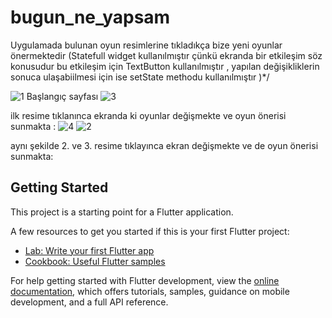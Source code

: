 # bugun_ne_yapsam

 Uygulamada bulunan oyun resimlerine tıkladıkça bize yeni oyunlar önermektedir
(Statefull widget kullanılmıştır çünkü ekranda bir etkileşim söz konusudur 
bu etkileşim için TextButton kullanılmıştır , yapılan değişikliklerin
sonuca ulaşabiilmesi için ise setState methodu kullanılmıştır )*/

 ![1](https://github.com/user-attachments/assets/09a03a7c-1ce9-4495-b5cc-ddfd8035ca70)
Başlangıç sayfası
![3](https://github.com/user-attachments/assets/979cc025-d234-40a3-97d8-b9ecd57c01d5)

ilk resime tıklanınca ekranda ki oyunlar değişmekte ve oyun önerisi sunmakta :
![4](https://github.com/user-attachments/assets/a20426dc-14f0-40b9-a7d0-a4fb04493ca0) ![2](https://github.com/user-attachments/assets/df188e7a-065e-48a7-99e8-85a947d884c8)

aynı şekilde 2. ve 3. resime tıklayınca ekran değişmekte ve de oyun önerisi sunmakta:



## Getting Started

This project is a starting point for a Flutter application.

A few resources to get you started if this is your first Flutter project:

- [Lab: Write your first Flutter app](https://docs.flutter.dev/get-started/codelab)
- [Cookbook: Useful Flutter samples](https://docs.flutter.dev/cookbook)

For help getting started with Flutter development, view the
[online documentation](https://docs.flutter.dev/), which offers tutorials,
samples, guidance on mobile development, and a full API reference.
